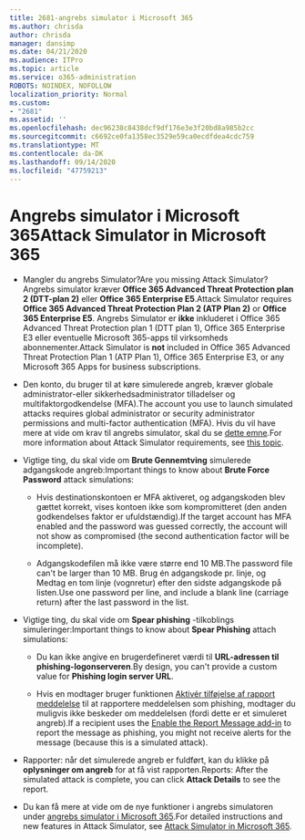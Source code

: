```yaml
---
title: 2681-angrebs simulator i Microsoft 365
ms.author: chrisda
author: chrisda
manager: dansimp
ms.date: 04/21/2020
ms.audience: ITPro
ms.topic: article
ms.service: o365-administration
ROBOTS: NOINDEX, NOFOLLOW
localization_priority: Normal
ms.custom:
- "2681"
ms.assetid: ''
ms.openlocfilehash: dec96238c8438dcf9df176e3e3f20bd8a985b2cc
ms.sourcegitcommit: c6692ce0fa1358ec3529e59ca0ecdfdea4cdc759
ms.translationtype: MT
ms.contentlocale: da-DK
ms.lasthandoff: 09/14/2020
ms.locfileid: "47759213"
---
```

# <a name="attack-simulator-in-microsoft-365"></a><span data-ttu-id="b7f15-102">Angrebs simulator i Microsoft 365</span><span class="sxs-lookup"><span data-stu-id="b7f15-102">Attack Simulator in Microsoft 365</span></span>

- <span data-ttu-id="b7f15-103">Mangler du angrebs Simulator?</span><span class="sxs-lookup"><span data-stu-id="b7f15-103">Are you missing Attack Simulator?</span></span> <span data-ttu-id="b7f15-104">Angrebs simulator kræver **Office 365 Advanced Threat Protection plan 2 (DTT-plan 2)** eller **Office 365 Enterprise E5**.</span><span class="sxs-lookup"><span data-stu-id="b7f15-104">Attack Simulator requires **Office 365 Advanced Threat Protection Plan 2 (ATP Plan 2)** or **Office 365 Enterprise E5**.</span></span> <span data-ttu-id="b7f15-105">Angrebs Simulator er **ikke** inkluderet i Office 365 Advanced Threat Protection plan 1 (DTT plan 1), Office 365 Enterprise E3 eller eventuelle Microsoft 365-apps til virksomheds abonnementer.</span><span class="sxs-lookup"><span data-stu-id="b7f15-105">Attack Simulator is **not** included in Office 365 Advanced Threat Protection Plan 1 (ATP Plan 1), Office 365 Enterprise E3, or any Microsoft 365 Apps for business subscriptions.</span></span>

- <span data-ttu-id="b7f15-106">Den konto, du bruger til at køre simulerede angreb, kræver globale administrator-eller sikkerhedsadministrator tilladelser og multifaktorgodkendelse (MFA).</span><span class="sxs-lookup"><span data-stu-id="b7f15-106">The account you use to launch simulated attacks requires global administrator or security administrator permissions and multi-factor authentication (MFA).</span></span> <span data-ttu-id="b7f15-107">Hvis du vil have mere at vide om krav til angrebs simulator, skal du se [dette emne](https://docs.microsoft.com/microsoft-365/security/office-365-security/attack-simulator).</span><span class="sxs-lookup"><span data-stu-id="b7f15-107">For more information about Attack Simulator requirements, see [this topic](https://docs.microsoft.com/microsoft-365/security/office-365-security/attack-simulator).</span></span>

- <span data-ttu-id="b7f15-108">Vigtige ting, du skal vide om **Brute Gennemtving** simulerede adgangskode angreb:</span><span class="sxs-lookup"><span data-stu-id="b7f15-108">Important things to know about **Brute Force Password** attack simulations:</span></span>

  - <span data-ttu-id="b7f15-109">Hvis destinationskontoen er MFA aktiveret, og adgangskoden blev gættet korrekt, vises kontoen ikke som kompromitteret (den anden godkendelses faktor er ufuldstændig).</span><span class="sxs-lookup"><span data-stu-id="b7f15-109">If the target account has MFA enabled and the password was guessed correctly, the account will not show as compromised (the second authentication factor will be incomplete).</span></span>

  - <span data-ttu-id="b7f15-110">Adgangskodefilen må ikke være større end 10 MB.</span><span class="sxs-lookup"><span data-stu-id="b7f15-110">The password file can't be larger than 10 MB.</span></span> <span data-ttu-id="b7f15-111">Brug én adgangskode pr. linje, og Medtag en tom linje (vognretur) efter den sidste adgangskode på listen.</span><span class="sxs-lookup"><span data-stu-id="b7f15-111">Use one password per line, and include a blank line (carriage return) after the last password in the list.</span></span>

- <span data-ttu-id="b7f15-112">Vigtige ting, du skal vide om **Spear phishing** -tilkoblings simuleringer:</span><span class="sxs-lookup"><span data-stu-id="b7f15-112">Important things to know about **Spear Phishing** attach simulations:</span></span>

  - <span data-ttu-id="b7f15-113">Du kan ikke angive en brugerdefineret værdi til **URL-adressen til phishing-logonserveren**.</span><span class="sxs-lookup"><span data-stu-id="b7f15-113">By design, you can't provide a custom value for **Phishing login server URL**.</span></span>

  - <span data-ttu-id="b7f15-114">Hvis en modtager bruger funktionen [Aktivér tilføjelse af rapport meddelelse](https://docs.microsoft.com/microsoft-365/security/office-365-security/enable-the-report-message-add-in) til at rapportere meddelelsen som phishing, modtager du muligvis ikke beskeder om meddelelsen (fordi dette er et simuleret angreb).</span><span class="sxs-lookup"><span data-stu-id="b7f15-114">If a recipient uses the [Enable the Report Message add-in](https://docs.microsoft.com/microsoft-365/security/office-365-security/enable-the-report-message-add-in) to report the message as phishing, you might not receive alerts for the message (because this is a simulated attack).</span></span>

- <span data-ttu-id="b7f15-115">Rapporter: når det simulerede angreb er fuldført, kan du klikke på **oplysninger om angreb** for at få vist rapporten.</span><span class="sxs-lookup"><span data-stu-id="b7f15-115">Reports: After the simulated attack is complete, you can click **Attack Details** to see the report.</span></span>

- <span data-ttu-id="b7f15-116">Du kan få mere at vide om de nye funktioner i angrebs simulatoren under [angrebs simulator i Microsoft 365](https://docs.microsoft.com/microsoft-365/security/office-365-security/attack-simulator).</span><span class="sxs-lookup"><span data-stu-id="b7f15-116">For detailed instructions and new features in Attack Simulator, see [Attack Simulator in Microsoft 365](https://docs.microsoft.com/microsoft-365/security/office-365-security/attack-simulator).</span></span>
